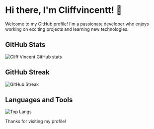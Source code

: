 # Hi there, I'm Cliffvincentt! 👋

Welcome to my GitHub profile! I'm a passionate developer who enjoys working on exciting projects and learning new technologies.

## GitHub Stats

![Cliff Vincent GitHub stats](https://github-readme-stats.vercel.app/api?username=Cliffvincent&show_icons=true&theme=radical)

## GitHub Streak
![GitHub Streak](https://streak-stats.demolab.com/?user=YOUR_GITHUB_USERNAME&theme=radical)

## Languages and Tools

![Top Langs](https://github-readme-stats.vercel.app/api/top-langs/?username=Cliffvincent&layout=compact&theme=radical)

Thanks for visiting my profile!
